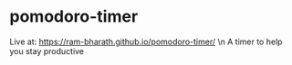 # pomodoro-timer
Live at: https://ram-bharath.github.io/pomodoro-timer/
\n A timer to help you stay productive
